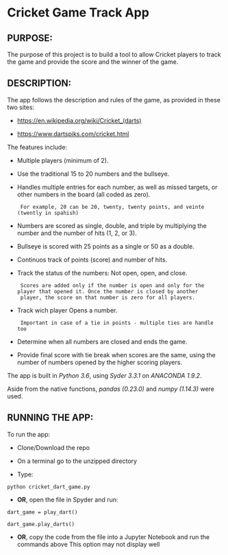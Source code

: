 # Cricket Game Track App

## PURPOSE:
The purpose of this project is to build a tool to allow Cricket players to track the game and provide the score and the winner of the game. 

## DESCRIPTION:
The app follows the description and rules of the game, as provided in these two sites:
   - https://en.wikipedia.org/wiki/Cricket_(darts)
    
   - https://www.dartspiks.com/cricket.html
    
The features include:
   - Multiple players (minimum of 2).
   
   - Use the traditional 15 to 20 numbers and the bullseye. 
   
   - Handles multiple entries for each number, as well as missed targets, or other numbers in the board (all coded as zero).
          
          For example, 20 can be 20, twenty, twenty points, and veinte (twently in spahish)
   
   - Numbers are scored as single, double, and triple by multiplying the number and the number of hits (1, 2, or 3).
   
   - Bullseye is scored with 25 points as a single or 50 as a double. 
    
   - Continuos track of points (score) and number of hits.
   
   - Track the status of the numbers: Not open, open, and close. 
    
          Scores are added only if the number is open and only for the player that opened it. Once the number is closed by another
          player, the score on that number is zero for all players. 
   
   - Track wich player Opens a number.
   
          Important in case of a tie in points - multiple ties are handle too
   
   - Determine when all numbers are closed and ends the game. 
   
   - Provide final score with tie break when scores are the same, using the number of numbers opened by the higher scoring players. 
   
  The app is built in *Python 3.6*, using *Syder 3.3.1* on *ANACONDA 1.9.2*. 
  
  Aside from the native functions, *pandas (0.23.0)* and *numpy (1.14.3)* were used. 
  
## RUNNING THE APP:

To run the app:
  - Clone/Download the repo
  
  - On a terminal go to the unzipped directory
  
  - Type: 
  
   `python cricket_dart_game.py` 
    
  - **OR**,  open the file in Spyder and run:
  
  `dart_game = play_dart()`
  
  `dart_game.play_darts()`
  
  -  **OR**, copy the code from the file into a Jupyter Notebook and run the commands above 
      This option may not display well
  
   
   



